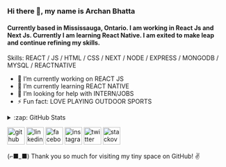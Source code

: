 ### Hi there 👋, my name is Archan Bhatta
#### Currently based in Mississauga, Ontario. I am working in React Js and Next Js. Currently I am learning React Native. I am exited to make leap and continue refining my skills.

Skills: REACT / JS / HTML / CSS / NEXT / NODE / EXPRESS / MONGODB / MYSQL / REACTNATIVE


- 🔭 I’m currently working on REACT JS 
- 🌱 I’m currently learning REACT NATIVE 
- 🤔 I’m looking for help with INTERN/JOBS 
- ⚡ Fun fact: LOVE PLAYING OUTDOOR SPORTS 



<details>
  <summary>:zap: GitHub Stats</summary>
  <img align="left" alt="codeSTACKr's GitHub Stats" src="https://github-readme-stats.vercel.app/api?username=archanme1&show_icons=true&hide_border=false&title_color=ff652f&icon_color=FFE400&bg_color=09131B&text_color=ffffff&border_color=0c1a25" />
</details>


[<img src='https://cdn.jsdelivr.net/npm/simple-icons@3.0.1/icons/github.svg' alt='github' height='40'>](https://github.com/https://github.com/archanme1)  [<img src='https://cdn.jsdelivr.net/npm/simple-icons@3.0.1/icons/linkedin.svg' alt='linkedin' height='40'>](https://www.linkedin.com/in/linkedin.com/in/archan-bhatta-249275170/)  [<img src='https://cdn.jsdelivr.net/npm/simple-icons@3.0.1/icons/facebook.svg' alt='facebook' height='40'>](https://www.facebook.com/https://www.facebook.com/archanme1)  [<img src='https://cdn.jsdelivr.net/npm/simple-icons@3.0.1/icons/instagram.svg' alt='instagram' height='40'>](https://www.instagram.com/https://www.instagram.com/archanme1//)  [<img src='https://cdn.jsdelivr.net/npm/simple-icons@3.0.1/icons/twitter.svg' alt='twitter' height='40'>](https://twitter.com/https://twitter.com/archanme1)  [<img src='https://cdn.jsdelivr.net/npm/simple-icons@3.0.1/icons/stackoverflow.svg' alt='stackoverflow' height='40'>](https://stackoverflow.com/users/https://stackoverflow.com/users/16323544/archan-bhatta)  


(⌐■_■) Thank you so much for visiting my tiny space on GitHub! ✌️ 


